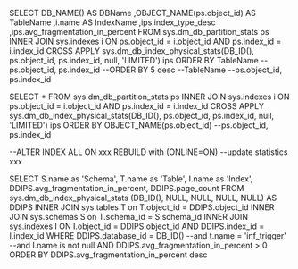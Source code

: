 
SELECT
DB_NAME() AS DBName
,OBJECT_NAME(ps.object_id) AS TableName
,i.name AS IndexName
,ips.index_type_desc
,ips.avg_fragmentation_in_percent
FROM sys.dm_db_partition_stats ps
INNER JOIN sys.indexes i
ON ps.object_id = i.object_id
AND ps.index_id = i.index_id
CROSS APPLY sys.dm_db_index_physical_stats(DB_ID(), ps.object_id, ps.index_id, null, 'LIMITED') ips
ORDER BY TableName --ps.object_id, ps.index_id
--ORDER BY 5 desc --TableName --ps.object_id, ps.index_id

SELECT *
FROM sys.dm_db_partition_stats ps
INNER JOIN sys.indexes i
ON ps.object_id = i.object_id
AND ps.index_id = i.index_id
CROSS APPLY sys.dm_db_index_physical_stats(DB_ID(), ps.object_id, ps.index_id, null, 'LIMITED') ips
ORDER BY OBJECT_NAME(ps.object_id) --ps.object_id, ps.index_id

--ALTER INDEX ALL ON xxx REBUILD with (ONLINE=ON)
--update statistics xxx

SELECT S.name as 'Schema',
T.name as 'Table',
I.name as 'Index',
DDIPS.avg_fragmentation_in_percent,
DDIPS.page_count
FROM sys.dm_db_index_physical_stats (DB_ID(), NULL, NULL, NULL, NULL) AS DDIPS
INNER JOIN sys.tables T on T.object_id = DDIPS.object_id
INNER JOIN sys.schemas S on T.schema_id = S.schema_id
INNER JOIN sys.indexes I ON I.object_id = DDIPS.object_id
AND DDIPS.index_id = I.index_id
WHERE DDIPS.database_id = DB_ID()
--and t.name = 'inf_trigger'
--and I.name is not null
AND DDIPS.avg_fragmentation_in_percent > 0
ORDER BY DDIPS.avg_fragmentation_in_percent desc
